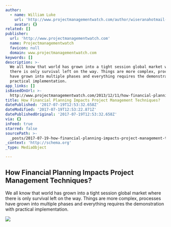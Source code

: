 ```yaml
---
author:
  - name: William Luke
    url: 'http://www.projectmanagementwatch.com/author/wiseranahotmail-com/'
    avatar: {}
related: []
publisher:
  url: 'http://www.projectmanagementwatch.com'
  name: Projectmanagementwatch
  favicon: null
  domain: www.projectmanagementwatch.com
keywords: []
description: >-
  We all know that world has grown into a tight session global market where
  there is only survival left on the way. Things are more complex, processes
  have grown into multiple phases and everything requires the demonstration with
  practical implementation.
app_links: []
isBasedOnUrl: >-
  http://www.projectmanagementwatch.com/2013/12/11/how-financial-planning-impacts-project-management-techniques/
title: How Financial Planning Impacts Project Management Techniques?
datePublished: '2017-07-19T12:53:32.658Z'
dateModified: '2017-07-19T12:53:22.871Z'
datePublishedOriginal: '2017-07-19T12:53:32.658Z'
via: {}
inFeed: true
starred: false
sourcePath: >-
  _posts/2017-07-19-how-financial-planning-impacts-project-management-techniques.md
_context: 'http://schema.org'
_type: MediaObject

---
```

<article style=""><h1>How Financial Planning Impacts Project Management Techniques?</h1><p>We all know that world has grown into a tight session global market where there is only survival left on the way. Things are more complex, processes have grown into multiple phases and everything requires the demonstration with practical implementation.</p><img src="http://cdn.vertex42.com/ExcelTemplates/Images/excel-templates-by-vertex42.png" /></article>